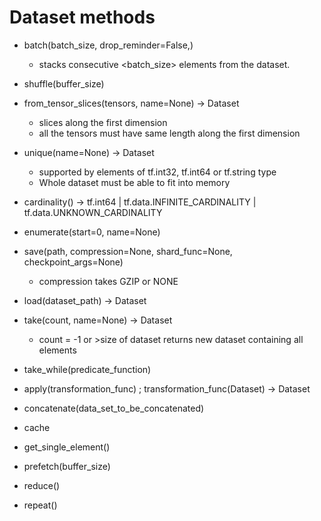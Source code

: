 Dataset methods
=======

+ batch(batch_size, drop_reminder=False,)
  + stacks consecutive <batch_size> elements from the dataset.
+ shuffle(buffer_size)
+ from_tensor_slices(tensors, name=None) -> Dataset
  + slices along the first dimension
  + all the tensors must have same length along the first dimension

+ unique(name=None) -> Dataset
  + supported by elements of tf.int32, tf.int64 or tf.string type
  + Whole dataset must be able to fit into memory

+ cardinality() -> tf.int64 | tf.data.INFINITE_CARDINALITY | tf.data.UNKNOWN_CARDINALITY
+ enumerate(start=0, name=None)
+ save(path, compression=None, shard_func=None, checkpoint_args=None)
  + compression takes GZIP or NONE
+ load(dataset_path) -> Dataset
+ take(count, name=None) -> Dataset
  + count = -1 or >size of dataset returns new dataset containing all elements

+ take_while(predicate_function)
+ apply(transformation_func)   ; transformation_func(Dataset) -> Dataset
+ concatenate(data_set_to_be_concatenated)

+ cache
+ get_single_element()

+ prefetch(buffer_size)
+ reduce()
+ repeat()
